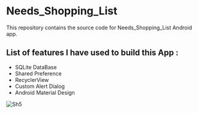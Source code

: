 # **Needs_Shopping_List**

This repository contains the source code for Needs_Shopping_List Android app.

## List of features I have used to build this App : 

* SQLite DataBase
* Shared Preference
* RecyclerView
* Custom Alert Dialog
* Android Material Design




![Sh5](https://user-images.githubusercontent.com/57508129/102284387-59a88e00-3f34-11eb-8e17-f8c7a543455b.gif)
